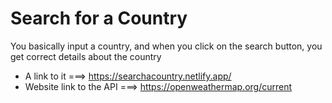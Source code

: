 # Search for a Country
You basically input a country, and when you click on the search button, you get correct details about the country
* A link to it ===> https://searchacountry.netlify.app/
* Website link to the API ===>  https://openweathermap.org/current
